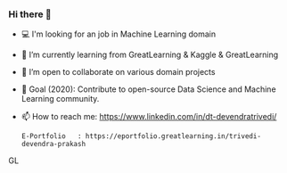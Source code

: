 ### Hi there 👋

- 💻 I'm looking for an job in Machine Learning domain

- 🌱 I’m currently learning from GreatLearning & Kaggle & GreatLearning

- 👯 I’m open to collaborate on various domain projects

- 🎯 Goal (2020): Contribute to open-source Data Science and Machine Learning community.

- 📫 How to reach me: https://www.linkedin.com/in/dt-devendratrivedi/

      E-Portfolio   : https://eportfolio.greatlearning.in/trivedi-devendra-prakash
<a1 src='https://eportfolio.greatlearning.in/trivedi-devendra-prakash'> GL</a1>
